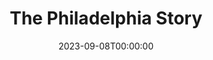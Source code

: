 ---
title: The Philadelphia Story
date: 2023-09-08T00:00:00
opening_date: 1946-01-18
closing_date: 1946-01-25
layout: productions
program:
Theatre: Theatre Jacksonville
Venue: Little Theatre
cast:
- Alexander (Sandy) Lord: Milton Rehberg
- C.K. Dexter Haven: Frank Davis
- Dinah Lord: Carole Coleman
- Dr. Parsons:
  - Albert Hedison
  - Seth Teasdale
- Elizabeth (Liz) Imbrie: Gerri Turbow
- Elsie: Sarah McRae
- George Kittredge: Joe Reaves
- Mac: Nicholas Volpe
- Macaulay (Mike) Connor: Jarl Victor
- Margaret Lord: Elva Stein
- May: Betty Thornton
- Seth Lord: A.D. Smith
- Thomas: Tom Keating
- Tracy Lord: Flonnie Anders
- William (Uncle Willie) Tracy: Roy Meischner
crew:
- Assistant Stage Manager: Tom Keating
- Director: L. Bramer Carlson
- Make-up Chairman: Elmo Lehman
- Make-up:
  - Lucy Dalton
- Music and Sound: Morty Turbow
- Painting and Construction:
  - Ann Hirth
  - Bradley Geiger
  - Bryant Simms
  - Carol Corbett
  - Dorothy Greenlaw
  - Edythe Guernsey, Jr.
  - Fontaine Heriot
  - Hinkley Greenlaw
  - Jacquelyn Trevine
  - Joyce Hall
  - Joyce Tritot
  - Judy Barsh
  - Maudie LeBrun
  - Morty Turbow
  - Natalie Hart
  - R.S. Heriot
  - Shirley Cadle
  - Simms
  - Virgia Noble
- Photographs in Lobby: Robert F. Marsh
- Portraits in Lobby: Nicholas Volpe
- Properties:
  - Betty Thornton
  - Frances Elliot
  - Jeanne Ostner
  - Martha Pattishal
  - Soula Smith
- Set and Lighting Design: Duke LeBrun
- Stage Manager: Helen Kriebs
- Switchboard: Dorothy Greenlaw
- Wardrobe:
  - Boots Royall
  - Edith Garrison
  - Gerda Bower
  - Laurine Moore
  - Louise Tennent, Jr.
  - Lucy Dalton
  - Meg Diamond
  - Sarah McRae
  - Virgina Smith
orchestra:
---